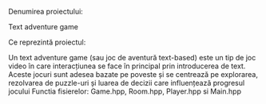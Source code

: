 Denumirea proiectului:

Text adventure game

Ce reprezintă proiectul:

Un text adventure game (sau joc de aventură text-based) este un tip de joc video 
în care interacțiunea se face în principal prin introducerea de text. Aceste jocuri sunt adesea bazate pe poveste 
și se centrează pe explorarea, rezolvarea de puzzle-uri și luarea de decizii care influențează progresul jocului
Functia fisierelor: Game.hpp, Room.hpp, Player.hpp si Main.hpp 
